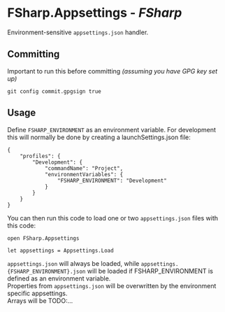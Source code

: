 # FSharp.Appsettings - _FSharp_

Environment-sensitive `appsettings.json` handler.

## Committing

Important to run this before committing _(assuming you have GPG key set up)_

```shell
git config commit.gpgsign true
```

## Usage

Define `FSHARP_ENVIRONMENT` as an environment variable. For development this will normally be done by creating a
launchSettings.json file:

```json5
{
	"profiles": {
		"Development": {
			"commandName": "Project",
			"environmentVariables": {
				"FSHARP_ENVIRONMENT": "Development"
			}
		}
	}
}
```

You can then run this code to load one or two `appsettings.json` files with this code:

```f#
open FSharp.Appsettings

let appsettings = Appsettings.Load
```

`appsettings.json` will always be loaded, while `appsettings.{FSHARP_ENVIRONMENT}.json` will be loaded if
FSHARP_ENVIRONMENT is defined as an environment variable.  
Properties from `appsettings.json` will be overwritten by the environment specific
appsettings.  
Arrays will be TODO:...